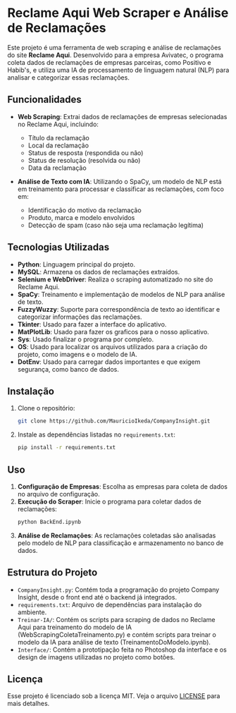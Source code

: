 # Reclame Aqui Web Scraper e Análise de Reclamações

Este projeto é uma ferramenta de web scraping e análise de reclamações do site **Reclame Aqui**. Desenvolvido para a empresa Avivatec, o programa coleta dados de reclamações de empresas parceiras, como Positivo e Habib's, e utiliza uma IA de processamento de linguagem natural (NLP) para analisar e categorizar essas reclamações.

## Funcionalidades

- **Web Scraping**: Extrai dados de reclamações de empresas selecionadas no Reclame Aqui, incluindo:
  - Título da reclamação
  - Local da reclamação
  - Status de resposta (respondida ou não)
  - Status de resolução (resolvida ou não)
  - Data da reclamação

- **Análise de Texto com IA**: Utilizando o SpaCy, um modelo de NLP está em treinamento para processar e classificar as reclamações, com foco em:
  - Identificação do motivo da reclamação
  - Produto, marca e modelo envolvidos
  - Detecção de spam (caso não seja uma reclamação legítima)

## Tecnologias Utilizadas

- **Python**: Linguagem principal do projeto.
- **MySQL**: Armazena os dados de reclamações extraídos.
- **Selenium e WebDriver**: Realiza o scraping automatizado no site do Reclame Aqui.
- **SpaCy**: Treinamento e implementação de modelos de NLP para análise de texto.
- **FuzzyWuzzy**: Suporte para correspondência de texto ao identificar e categorizar informações das reclamações.
- **Tkinter**: Usado para fazer a interface do aplicativo.
- **MatPlotLib**: Usado para fazer os graficos para o nosso aplicativo.
- **Sys**: Usado finalizar o programa por completo.
- **OS**: Usado para localizar os arquivos utilizados para a criação do projeto, como imagens e o modelo de IA.
- **DotEnv**: Usado para carregar dados importantes e que exigem segurança, como banco de dados.

## Instalação

1. Clone o repositório:
   ```bash
   git clone https://github.com/MauricioIkeda/CompanyInsight.git
   ```
2. Instale as dependências listadas no `requirements.txt`:
   ```bash
   pip install -r requirements.txt
   ```

## Uso

1. **Configuração de Empresas**: Escolha as empresas para coleta de dados no arquivo de configuração.
2. **Execução do Scraper**: Inicie o programa para coletar dados de reclamações:
   ```bash
   python BackEnd.ipynb
   ```
3. **Análise de Reclamações**: As reclamações coletadas são analisadas pelo modelo de NLP para classificação e armazenamento no banco de dados.

## Estrutura do Projeto

- `CompanyInsight.py`: Contém toda a programação do projeto Company Insight, desde o front end até o backend já integrados.
- `requirements.txt`: Arquivo de dependências para instalação do ambiente.
- `Treinar-IA/`: Contém os scripts para scraping de dados no Reclame Aqui para treinamento do modelo de IA (WebScrapingColetaTreinamento.py) e contém scripts para treinar o modelo da IA para análise de texto (TreinamentoDoModelo.ipynb).
- `Interface/`: Contém a prototipação feita no Photoshop da interface e os design de imagens utilizadas no projeto como botões.

## Licença

Esse projeto é licenciado sob a licença MIT. Veja o arquivo [LICENSE](LICENSE) para mais detalhes.
